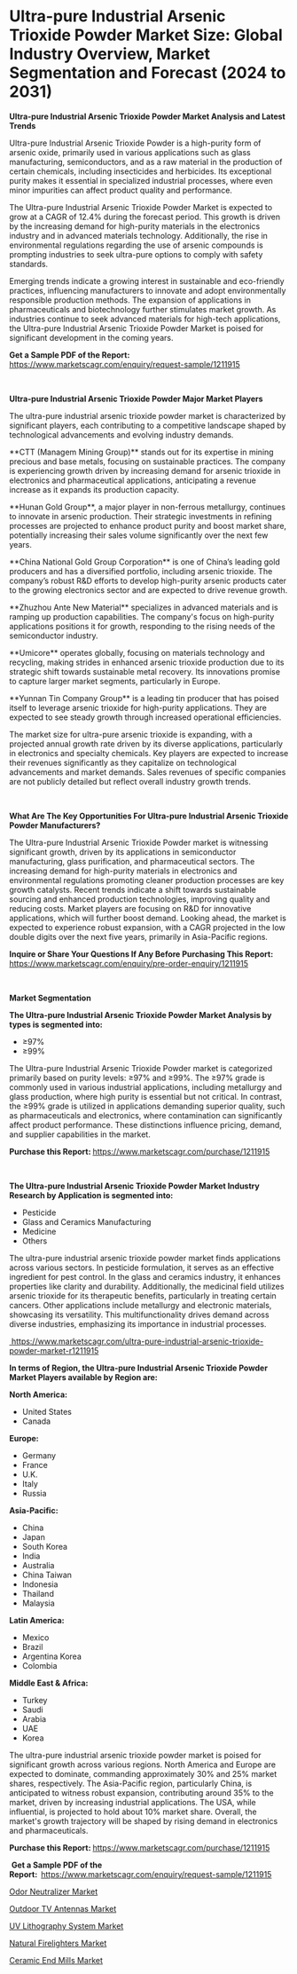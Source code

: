 <p><h1>Ultra-pure Industrial Arsenic Trioxide Powder Market Size: Global Industry Overview, Market Segmentation and Forecast (2024 to 2031)</h1></p><p><strong>Ultra-pure Industrial Arsenic Trioxide Powder Market Analysis and Latest Trends</strong></p>
<p><p>Ultra-pure Industrial Arsenic Trioxide Powder is a high-purity form of arsenic oxide, primarily used in various applications such as glass manufacturing, semiconductors, and as a raw material in the production of certain chemicals, including insecticides and herbicides. Its exceptional purity makes it essential in specialized industrial processes, where even minor impurities can affect product quality and performance.</p><p>The Ultra-pure Industrial Arsenic Trioxide Powder Market is expected to grow at a CAGR of 12.4% during the forecast period. This growth is driven by the increasing demand for high-purity materials in the electronics industry and in advanced materials technology. Additionally, the rise in environmental regulations regarding the use of arsenic compounds is prompting industries to seek ultra-pure options to comply with safety standards.</p><p>Emerging trends indicate a growing interest in sustainable and eco-friendly practices, influencing manufacturers to innovate and adopt environmentally responsible production methods. The expansion of applications in pharmaceuticals and biotechnology further stimulates market growth. As industries continue to seek advanced materials for high-tech applications, the Ultra-pure Industrial Arsenic Trioxide Powder Market is poised for significant development in the coming years.</p></p>
<p><strong>Get a Sample PDF of the Report:&nbsp;</strong> <a href="https://www.marketscagr.com/enquiry/request-sample/1211915?utm_campaign=1126&utm_medium=2&utm_source=Github&utm_content=ia&utm_term=06102024&utm_id=ultra-pure-industrial-arsenic-trioxide-powder">https://www.marketscagr.com/enquiry/request-sample/1211915</a></p>
<p>&nbsp;</p>
<p><strong>Ultra-pure Industrial Arsenic Trioxide Powder Major Market Players</strong></p>
<p><p>The ultra-pure industrial arsenic trioxide powder market is characterized by significant players, each contributing to a competitive landscape shaped by technological advancements and evolving industry demands.</p><p>**CTT (Managem Mining Group)** stands out for its expertise in mining precious and base metals, focusing on sustainable practices. The company is experiencing growth driven by increasing demand for arsenic trioxide in electronics and pharmaceutical applications, anticipating a revenue increase as it expands its production capacity.</p><p>**Hunan Gold Group**, a major player in non-ferrous metallurgy, continues to innovate in arsenic production. Their strategic investments in refining processes are projected to enhance product purity and boost market share, potentially increasing their sales volume significantly over the next few years.</p><p>**China National Gold Group Corporation** is one of China’s leading gold producers and has a diversified portfolio, including arsenic trioxide. The company’s robust R&D efforts to develop high-purity arsenic products cater to the growing electronics sector and are expected to drive revenue growth.</p><p>**Zhuzhou Ante New Material** specializes in advanced materials and is ramping up production capabilities. The company's focus on high-purity applications positions it for growth, responding to the rising needs of the semiconductor industry.</p><p>**Umicore** operates globally, focusing on materials technology and recycling, making strides in enhanced arsenic trioxide production due to its strategic shift towards sustainable metal recovery. Its innovations promise to capture larger market segments, particularly in Europe.</p><p>**Yunnan Tin Company Group** is a leading tin producer that has poised itself to leverage arsenic trioxide for high-purity applications. They are expected to see steady growth through increased operational efficiencies.</p><p>The market size for ultra-pure arsenic trioxide is expanding, with a projected annual growth rate driven by its diverse applications, particularly in electronics and specialty chemicals. Key players are expected to increase their revenues significantly as they capitalize on technological advancements and market demands. Sales revenues of specific companies are not publicly detailed but reflect overall industry growth trends.</p></p>
<p>&nbsp;</p>
<p><strong>What Are The Key Opportunities For Ultra-pure Industrial Arsenic Trioxide Powder Manufacturers?</strong></p>
<p><p>The Ultra-pure Industrial Arsenic Trioxide Powder market is witnessing significant growth, driven by its applications in semiconductor manufacturing, glass purification, and pharmaceutical sectors. The increasing demand for high-purity materials in electronics and environmental regulations promoting cleaner production processes are key growth catalysts. Recent trends indicate a shift towards sustainable sourcing and enhanced production technologies, improving quality and reducing costs. Market players are focusing on R&D for innovative applications, which will further boost demand. Looking ahead, the market is expected to experience robust expansion, with a CAGR projected in the low double digits over the next five years, primarily in Asia-Pacific regions.</p></p>
<p><strong>Inquire or Share Your Questions If Any Before Purchasing This Report:</strong> <a href="https://www.marketscagr.com/enquiry/pre-order-enquiry/1211915?utm_campaign=1126&utm_medium=2&utm_source=Github&utm_content=ia&utm_term=06102024&utm_id=ultra-pure-industrial-arsenic-trioxide-powder">https://www.marketscagr.com/enquiry/pre-order-enquiry/1211915</a></p>
<p>&nbsp;</p>
<p><strong>Market Segmentation</strong></p>
<p><strong>The Ultra-pure Industrial Arsenic Trioxide Powder Market Analysis by types is segmented into:</strong></p>
<p><ul><li>≥97%</li><li>≥99%</li></ul></p>
<p><p>The Ultra-pure Industrial Arsenic Trioxide Powder market is categorized primarily based on purity levels: ≥97% and ≥99%. The ≥97% grade is commonly used in various industrial applications, including metallurgy and glass production, where high purity is essential but not critical. In contrast, the ≥99% grade is utilized in applications demanding superior quality, such as pharmaceuticals and electronics, where contamination can significantly affect product performance. These distinctions influence pricing, demand, and supplier capabilities in the market.</p></p>
<p><strong>Purchase this Report:&nbsp;</strong><a href="https://www.marketscagr.com/purchase/1211915?utm_campaign=1126&utm_medium=2&utm_source=Github&utm_content=ia&utm_term=06102024&utm_id=ultra-pure-industrial-arsenic-trioxide-powder">https://www.marketscagr.com/purchase/1211915</a></p>
<p>&nbsp;</p>
<p><strong>The Ultra-pure Industrial Arsenic Trioxide Powder Market Industry Research by Application is segmented into:</strong></p>
<p><ul><li>Pesticide</li><li>Glass and Ceramics Manufacturing</li><li>Medicine</li><li>Others</li></ul></p>
<p><p>The ultra-pure industrial arsenic trioxide powder market finds applications across various sectors. In pesticide formulation, it serves as an effective ingredient for pest control. In the glass and ceramics industry, it enhances properties like clarity and durability. Additionally, the medicinal field utilizes arsenic trioxide for its therapeutic benefits, particularly in treating certain cancers. Other applications include metallurgy and electronic materials, showcasing its versatility. This multifunctionality drives demand across diverse industries, emphasizing its importance in industrial processes.</p></p>
<p><a href="https://www.marketscagr.com/ultra-pure-industrial-arsenic-trioxide-powder-market-r1211915?utm_campaign=1126&utm_medium=2&utm_source=Github&utm_content=ia&utm_term=06102024&utm_id=ultra-pure-industrial-arsenic-trioxide-powder">&nbsp;https://www.marketscagr.com/ultra-pure-industrial-arsenic-trioxide-powder-market-r1211915</a></p>
<p><strong>In terms of Region, the Ultra-pure Industrial Arsenic Trioxide Powder Market Players available by Region are:</strong></p>
<p>
    <p> <strong> North America: </strong>
        <ul>
            <li>United States</li>
            <li>Canada</li>
        </ul>
        </p> 
    <p> <strong> Europe: </strong>
        <ul>
            <li>Germany</li>
            <li>France</li>
            <li>U.K.</li>
            <li>Italy</li>
            <li>Russia</li>
        </ul>
        </p> 
    <p> <strong> Asia-Pacific: </strong>
        <ul>
            <li>China</li>
            <li>Japan</li>
            <li>South Korea</li>
            <li>India</li>
            <li>Australia</li>
            <li>China Taiwan</li>
            <li>Indonesia</li>
            <li>Thailand</li>
            <li>Malaysia</li>
        </ul>
        </p> 
    <p> <strong> Latin America: </strong>
        <ul>
            <li>Mexico</li>
            <li>Brazil</li>
            <li>Argentina Korea</li>
            <li>Colombia</li>
        </ul>
        </p> 
    <p> <strong> Middle East & Africa: </strong>
        <ul>
            <li>Turkey</li>
            <li>Saudi</li>
            <li>Arabia</li>
            <li>UAE</li>
            <li>Korea</li>
        </ul>
    </p>
    </p>
<p><p>The ultra-pure industrial arsenic trioxide powder market is poised for significant growth across various regions. North America and Europe are expected to dominate, commanding approximately 30% and 25% market shares, respectively. The Asia-Pacific region, particularly China, is anticipated to witness robust expansion, contributing around 35% to the market, driven by increasing industrial applications. The USA, while influential, is projected to hold about 10% market share. Overall, the market's growth trajectory will be shaped by rising demand in electronics and pharmaceuticals.</p></p>
<p><strong>Purchase this Report: </strong><a href="https://www.marketscagr.com/purchase/1211915?utm_campaign=1126&utm_medium=2&utm_source=Github&utm_content=ia&utm_term=06102024&utm_id=ultra-pure-industrial-arsenic-trioxide-powder">https://www.marketscagr.com/purchase/1211915</a></p>
<p>&nbsp;<strong>Get a Sample PDF of the Report:&nbsp;&nbsp;</strong><a href="https://www.marketscagr.com/enquiry/request-sample/1211915?utm_campaign=1126&utm_medium=2&utm_source=Github&utm_content=ia&utm_term=06102024&utm_id=ultra-pure-industrial-arsenic-trioxide-powder">https://www.marketscagr.com/enquiry/request-sample/1211915</a></p>
<p><strong></strong></p>
<p><p><a href="https://www.linkedin.com/pulse/odor-neutralizer-market-share-analysis-growth-trends-forecasts-mjklc?utm_campaign=1126&utm_medium=2&utm_source=Github&utm_content=ia&utm_term=06102024&utm_id=ultra-pure-industrial-arsenic-trioxide-powder">Odor Neutralizer Market</a></p><p><a href="https://issuu.com/reportprime-2/docs/outdoor-tv-antennas-market-size-203_6f624cc564545b?utm_campaign=1126&utm_medium=2&utm_source=Github&utm_content=ia&utm_term=06102024&utm_id=ultra-pure-industrial-arsenic-trioxide-powder">Outdoor TV Antennas Market</a></p><p><a href="https://github.com/julyju69/Market-Research-Report-List-5/blob/main/uv-lithography-system-market.md?utm_campaign=1126&utm_medium=2&utm_source=Github&utm_content=ia&utm_term=06102024&utm_id=ultra-pure-industrial-arsenic-trioxide-powder">UV Lithography System Market</a></p><p><a href="https://www.linkedin.com/pulse/emerging-opportunities-challenges-global-natural-firelighters-inecc?utm_campaign=1126&utm_medium=2&utm_source=Github&utm_content=ia&utm_term=06102024&utm_id=ultra-pure-industrial-arsenic-trioxide-powder">Natural Firelighters Market</a></p><p><a href="https://www.linkedin.com/pulse/global-ceramic-end-mills-market-size-trends-analysis-hluoe?utm_campaign=1126&utm_medium=2&utm_source=Github&utm_content=ia&utm_term=06102024&utm_id=ultra-pure-industrial-arsenic-trioxide-powder">Ceramic End Mills Market</a></p></p>